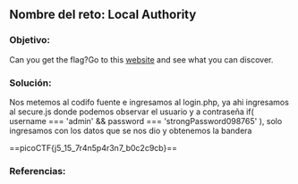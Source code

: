 ## Nombre del reto: Local Authority


### Objetivo:
Can you get the flag?Go to this [website](http://saturn.picoctf.net:55826/) and see what you can discover.


### Solución:
Nos metemos al codifo fuente e ingresamos al login.php, ya ahi ingresamos al secure.js donde podemos observar el usuario y a contraseña if( username === 'admin' && password === 'strongPassword098765' ), solo ingresamos con los datos que se nos dio y obtenemos la bandera

==picoCTF{j5_15_7r4n5p4r3n7_b0c2c9cb}== 

### Referencias: